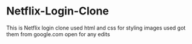 # Netflix-Login-Clone
This is Netflix login clone 
used html and css for styling 
images used got them from google.com
open for any edits
